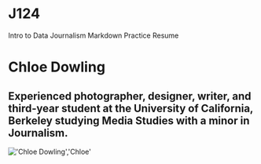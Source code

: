 # J124
Intro to Data Journalism Markdown Practice Resume

# Chloe Dowling
## Experienced photographer, designer, writer, and third-year student at the University of California, Berkeley studying Media Studies with a minor in Journalism. 
!['Chloe Dowling','Chloe'](/chloe.heic)
